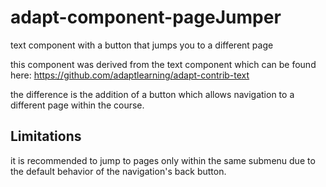 # adapt-component-pageJumper
text component with a button that jumps you to a different page



this component was derived from the text component which can be found here: https://github.com/adaptlearning/adapt-contrib-text



the difference is the addition of a button which allows navigation to a different page within the course.



## Limitations

it is recommended to jump to pages only within the same submenu due to the default behavior of the navigation's back button.

